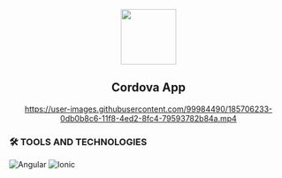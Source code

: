<div align="center">
  <a href="https://github.com/arotsh/CordovaApp">
    <img src="./resources/icon.png" width="100" height="100">
  </a>
<h2 align="center">Cordova App</h2>


https://user-images.githubusercontent.com/99984490/185706233-0db0b8c6-11f8-4ed2-8fc4-79593782b84a.mp4


</div>


### 🛠 TOOLS AND TECHNOLOGIES
![Angular](https://img.shields.io/badge/angular-%23DD0031.svg?style=for-the-badge&logo=angular&logoColor=white)
![Ionic](https://img.shields.io/badge/Ionic-%233880FF.svg?style=for-the-badge&logo=Ionic&logoColor=white)
